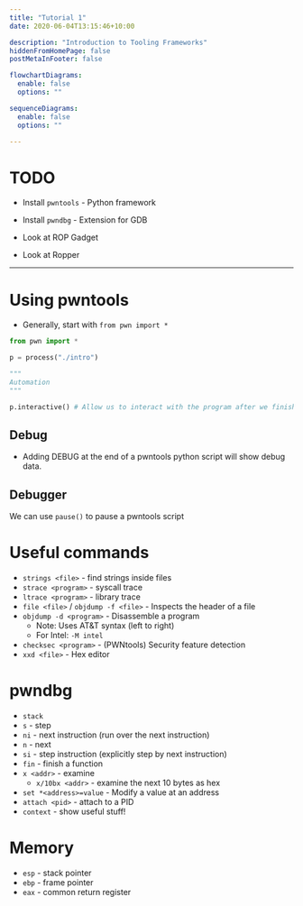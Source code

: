 ```yaml
---
title: "Tutorial 1"
date: 2020-06-04T13:15:46+10:00

description: "Introduction to Tooling Frameworks"
hiddenFromHomePage: false
postMetaInFooter: false

flowchartDiagrams:
  enable: false
  options: ""

sequenceDiagrams: 
  enable: false
  options: ""

---
```


# TODO

* Install `pwntools` - Python framework
* Install `pwndbg` - Extension for GDB

* Look at ROP Gadget
* Look at Ropper

---

# Using pwntools

* Generally, start with `from pwn import *`

```python
from pwn import *

p = process("./intro")

"""
Automation
"""

p.interactive() # Allow us to interact with the program after we finish the automated parts
```

## Debug

* Adding DEBUG at the end of a pwntools python script will show debug data.

## Debugger

We can use `pause()` to pause a pwntools script

# Useful commands

* `strings <file>` - find strings inside files
* `strace <program>` - syscall trace
* `ltrace <program>` - library trace
* `file <file>` / `objdump -f <file>` - Inspects the header of a file
* `objdump -d <program>` - Disassemble a program
  * Note: Uses AT&T syntax (left to right)
  * For Intel: `-M intel`
* `checksec <program>` - (PWNtools) Security feature detection
* `xxd <file>` - Hex editor

# pwndbg

* `stack`
* `s` - step
* `ni` - next instruction (run over the next instruction)
* `n` - next
* `si` - step instruction (explicitly step by next instruction)
* `fin` - finish a function
* `x <addr>` - examine
  * `x/10bx <addr>` - examine the next 10 bytes as hex
* `set *<address>=value` - Modify a value at an address
* `attach <pid>` - attach to a PID
* `context` - show useful stuff!

# Memory

* `esp` - stack pointer
* `ebp` - frame pointer
* `eax` - common return register
